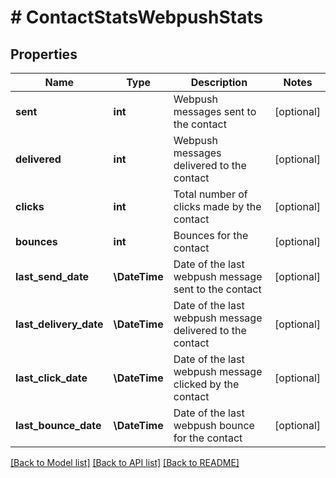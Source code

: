 # # ContactStatsWebpushStats

## Properties

Name | Type | Description | Notes
------------ | ------------- | ------------- | -------------
**sent** | **int** | Webpush messages sent to the contact | [optional]
**delivered** | **int** | Webpush messages delivered to the contact | [optional]
**clicks** | **int** | Total number of clicks made by the contact | [optional]
**bounces** | **int** | Bounces for the contact | [optional]
**last_send_date** | **\DateTime** | Date of the last webpush message sent to the contact | [optional]
**last_delivery_date** | **\DateTime** | Date of the last webpush message delivered to the contact | [optional]
**last_click_date** | **\DateTime** | Date of the last webpush message clicked by the contact | [optional]
**last_bounce_date** | **\DateTime** | Date of the last webpush bounce for the contact | [optional]

[[Back to Model list]](../../README.md#models) [[Back to API list]](../../README.md#endpoints) [[Back to README]](../../README.md)
